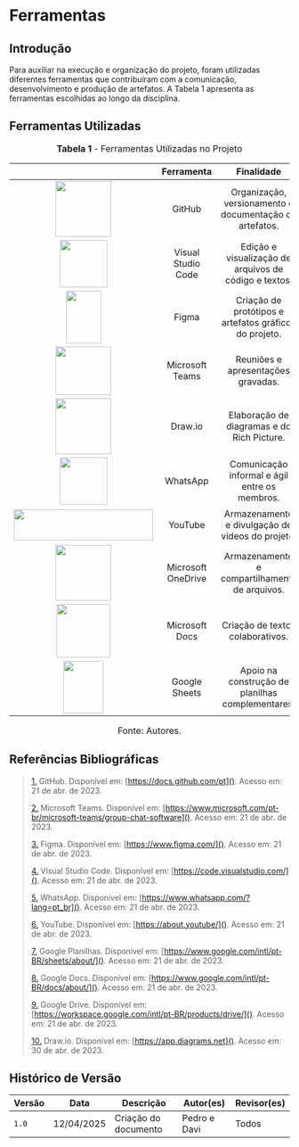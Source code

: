 # Ferramentas

## Introdução

Para auxiliar na execução e organização do projeto, foram utilizadas diferentes ferramentas que contribuíram com a comunicação, desenvolvimento e produção de artefatos. A Tabela 1 apresenta as ferramentas escolhidas ao longo da disciplina.

## Ferramentas Utilizadas

<font size="3"><p style="text-align: center"><b>Tabela 1</b> - Ferramentas Utilizadas no Projeto</p></font>

|                                                                                                                           |         Ferramenta         |                              Finalidade                              |
| :-----------------------------------------------------------------------------------------------------------------------: | :------------------------: | :------------------------------------------------------------------: |
| <img src="https://github.com/Requisitos-de-Software/2025.1-MeuSUSDigital/raw/main/docs/assets/ferramentas/github.png" style="height:100px;width:100px"> | GitHub | Organização, versionamento e documentação de artefatos. |
| <img src="https://github.com/Requisitos-de-Software/2025.1-MeuSUSDigital/blob/main/docs/assets/ferramentas/vscode.png" style="height:85px;width:85px"> | Visual Studio Code | Edição e visualização de arquivos de código e textos. |
| <img src="https://github.com/Requisitos-de-Software/2025.1-MeuSUSDigital/raw/main/docs/assets/ferramentas/figma.png" style="height:94px;width:63px"> | Figma | Criação de protótipos e artefatos gráficos do projeto. |
| <img src="https://github.com/Requisitos-de-Software/2025.1-MeuSUSDigital/raw/main/docs/assets/ferramentas/teams.png" style="height:87px;width:100px"> | Microsoft Teams | Reuniões e apresentações gravadas. |
| <img src="https://github.com/Requisitos-de-Software/2025.1-MeuSUSDigital/raw/main/docs/assets/ferramentas/drawio.png" style="height:100px;width:100px"> | Draw.io | Elaboração de diagramas e do Rich Picture. |
| <img src="https://github.com/Requisitos-de-Software/2025.1-MeuSUSDigital/raw/main/docs/assets/ferramentas/whatsapp.png" style="height:85px;width:85px"> | WhatsApp | Comunicação informal e ágil entre os membros. |
| <img src="https://github.com/Requisitos-de-Software/2025.1-MeuSUSDigital/raw/main/docs/assets/ferramentas/youtube.png" style="height:56px;width:250px"> | YouTube | Armazenamento e divulgação de vídeos do projeto. |
| <img src="https://github.com/Requisitos-de-Software/2025.1-MeuSUSDigital/raw/main/docs/assets/ferramentas/onedrive2.png" style="height:100px;width:100px"> | Microsoft OneDrive | Armazenamento e compartilhamento de arquivos. |
| <img src="https://github.com/Requisitos-de-Software/2025.1-MeuSUSDigital/raw/main/docs/assets/ferramentas/gdocs.png" style="height:96px;width:96px"> | Microsoft Docs | Criação de textos colaborativos. |
| <img src="https://github.com/Requisitos-de-Software/2025.1-MeuSUSDigital/raw/main/docs/assets/ferramentas/gsheets.png" style="height:94px;width:72px"> | Google Sheets | Apoio na construção de planilhas complementares. |

<font size="3"><p style="text-align: center">Fonte: Autores.</p></font>

## Referências Bibliográficas

> <a id="FRM1" href="#anchor_1">1.</a> GitHub. Disponível em: [https://docs.github.com/pt](). Acesso em: 21 de abr. de 2023.  
>
> <a id="FRM2" href="#anchor_2">2.</a> Microsoft Teams. Disponível em: [https://www.microsoft.com/pt-br/microsoft-teams/group-chat-software](). Acesso em: 21 de abr. de 2023.  
>
> <a id="FRM3" href="#anchor_3">3.</a> Figma. Disponível em: [https://www.figma.com/](). Acesso em: 21 de abr. de 2023.  
>
> <a id="FRM5" href="#anchor_5">4.</a> Visual Studio Code. Disponível em: [https://code.visualstudio.com/](). Acesso em: 21 de abr. de 2023.  
>
> <a id="FRM6" href="#anchor_6">5.</a> WhatsApp. Disponível em: [https://www.whatsapp.com/?lang=pt_br](). Acesso em: 21 de abr. de 2023.  
>
> <a id="FRM7" href="#anchor_7">6.</a> YouTube. Disponível em: [https://about.youtube/](). Acesso em: 21 de abr. de 2023.  
>
> <a id="FRM8" href="#anchor_8">7.</a> Google Planilhas. Disponível em: [https://www.google.com/intl/pt-BR/sheets/about/](). Acesso em: 21 de abr. de 2023.  
>
> <a id="FRM9" href="#anchor_9">8.</a> Google Docs. Disponível em: [https://www.google.com/intl/pt-BR/docs/about/](). Acesso em: 21 de abr. de 2023.  
>
> <a id="FRM10" href="#anchor_10">9.</a> Google Drive. Disponível em: [https://workspace.google.com/intl/pt-BR/products/drive/](). Acesso em: 21 de abr. de 2023.  
>
> <a id="FRM11" href="#anchor_11">10.</a> Draw.io. Disponível em: [https://app.diagrams.net](). Acesso em: 30 de abr. de 2023.  

## Histórico de Versão

| Versão | Data       | Descrição                          | Autor(es)     | Revisor(es) |
|--------|------------|------------------------------------|---------------|-------------|
| `1.0`  | 12/04/2025 | Criação do documento               | Pedro e Davi  | Todos       |

